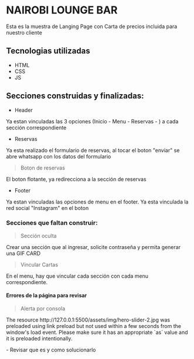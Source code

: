 # NAIROBI LOUNGE BAR
<p>
Esta es la muestra de Langing Page con Carta de precios incluida para nuestro cliente
<p>

## Tecnologias utilizadas
- HTML
- CSS
- JS

## Secciones construidas y finalizadas:
* Header
<p>
Ya estan vinculadas las 3 opciones (Inicio - Menu - Reservas - ) a cada sección correspondiente
<p>

* Reservas
<p>
Ya esta realizado el formulario de reservas, al tocar el boton "enviar" se abre whatsapp con los datos del formulario
<p>

> Boton de reservas
<p>
El boton flotante, ya redirecciona a la sección de reservas
<p>

* Footer
<p>
Ya estan vinculadas las opciones de menu en el footer. Ya esta vinculada la red social "Instagram" en el boton
<p>


### Secciones que faltan construir:
> Sección oculta
<p>
Crear una sección que al ingresar, solicite contraseña y permita generar una GIF CARD
<p>

> Vincular Cartas
<p>
En el menu, hay que vincular cada sección con cada menu correspondiente. 
<p>



#### Errores de la página para revisar
> Alerta por consola
<p>
The resource http://127.0.0.1:5500/assets/img/hero-slider-2.jpg was preloaded using link preload but not used within a few seconds from the window's load event. Please make sure it has an appropriate `as` value and it is preloaded intentionally.
<p>
- Revisar que es y como solucionarlo


